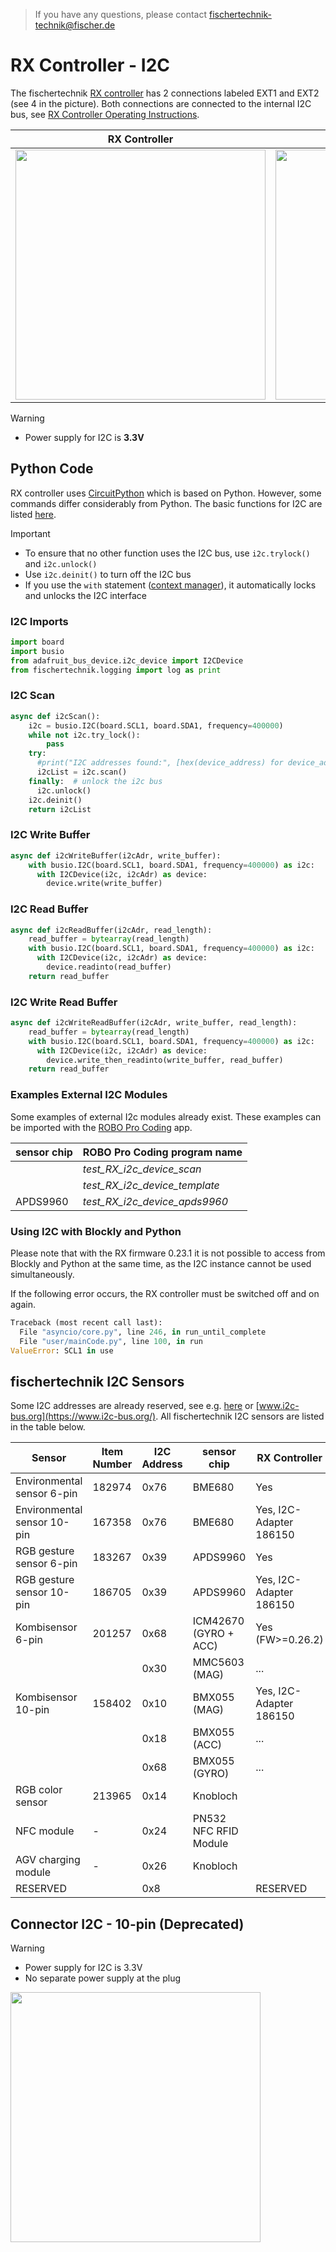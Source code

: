 >If you have any questions, please contact fischertechnik-technik@fischer.de

# RX Controller - I2C
The fischertechnik [RX controller](https://www.fischertechnik.de/en/toys/e-learning/rx-controller) has 2 connections labeled EXT1 and EXT2 (see 4 in the picture). Both connections are connected to the internal I2C bus, see [RX Controller Operating Instructions](https://www.fischertechnik.de/-/media/fischertechnik/rebrush/spielzeug/e-learning/smart-robots-max/lernmaterial/bedienunganleitung-rx/rx_controller_en.pdf).

| RX Controller | 6-pin Assigment |
| --- | --- |
|<img src="https://github.com/user-attachments/assets/4d182355-48e9-44cd-be7e-8819102458d6" width="400">|<img src="https://github.com/user-attachments/assets/9121a6af-6fb6-44de-b255-afbd045acae8" width="400">|

> [!WARNING]
> * Power supply for I2C is **3.3V**

## Python Code
RX controller uses [CircuitPython](https://circuitpython.org/) which is based on Python. However, some commands differ considerably from Python. The basic functions for I2C are listed [here](https://learn.adafruit.com/circuitpython-essentials/circuitpython-i2c).

> [!IMPORTANT]
> * To ensure that no other function uses the I2C bus, use ```i2c.trylock()``` and ```i2c.unlock()```
> * Use ```i2c.deinit()``` to turn off the I2C bus
> * If you use the ```with``` statement ([context manager](https://book.pythontips.com/en/latest/context_managers.html)), it automatically locks and unlocks the I2C interface

### I2C Imports
```python
import board
import busio
from adafruit_bus_device.i2c_device import I2CDevice
from fischertechnik.logging import log as print
```

### I2C Scan
```python
async def i2cScan():
    i2c = busio.I2C(board.SCL1, board.SDA1, frequency=400000)
    while not i2c.try_lock():
        pass
    try:
      #print("I2C addresses found:", [hex(device_address) for device_address in i2c.scan()],)
      i2cList = i2c.scan()
    finally:  # unlock the i2c bus
      i2c.unlock()
    i2c.deinit()
    return i2cList
```

### I2C Write Buffer
```python
async def i2cWriteBuffer(i2cAdr, write_buffer):
    with busio.I2C(board.SCL1, board.SDA1, frequency=400000) as i2c:
      with I2CDevice(i2c, i2cAdr) as device:
        device.write(write_buffer)
```

### I2C Read Buffer
```python
async def i2cReadBuffer(i2cAdr, read_length):
    read_buffer = bytearray(read_length)
    with busio.I2C(board.SCL1, board.SDA1, frequency=400000) as i2c:
      with I2CDevice(i2c, i2cAdr) as device:
        device.readinto(read_buffer)
    return read_buffer
```

### I2C Write Read Buffer
```python
async def i2cWriteReadBuffer(i2cAdr, write_buffer, read_length):
    read_buffer = bytearray(read_length)
    with busio.I2C(board.SCL1, board.SDA1, frequency=400000) as i2c:
      with I2CDevice(i2c, i2cAdr) as device:
        device.write_then_readinto(write_buffer, read_buffer)
    return read_buffer
```

### Examples External I2C Modules
Some examples of external I2c modules already exist. These examples can be imported with the [ROBO Pro Coding](https://www.fischertechnik.de/en/apps-and-software#apps) app.

| sensor chip |  ROBO Pro Coding program name |
| ---         | ---                           |
|             | *test_RX_i2c_device_scan*     |
|             | *test_RX_i2c_device_template* |
| APDS9960    | *test_RX_i2c_device_apds9960* |

### Using I2C with Blockly and Python
Please note that with the RX firmware 0.23.1 it is not possible to access from Blockly and Python at the same time, as the I2C instance cannot be used simultaneously.

If the following error occurs, the RX controller must be switched off and on again.
```python
Traceback (most recent call last):
  File "asyncio/core.py", line 246, in run_until_complete
  File "user/mainCode.py", line 100, in run
ValueError: SCL1 in use
```

## fischertechnik I2C Sensors
Some I2C addresses are already reserved, see e.g. [here](https://i2cdevices.org/addresses) or [www.i2c-bus.org](https://www.i2c-bus.org/). All fischertechnik I2C sensors are listed in the table below.

| Sensor                     | Item Number  | I2C Address | sensor chip          | RX Controller           | TXT 4.0 Controller      | TXT Controller |
| ---                        | ---          | ---         | ---                  | ---                     | ---                     | ---            |
|Environmental sensor 6-pin	 |182974     	|0x76	      |BME680                | Yes                     | Yes                     |                |
|Environmental sensor 10-pin |167358	    |0x76	      |BME680                | Yes, I2C-Adapter 186150 | Yes, I2C-Adapter 186150 | Yes (C/C++)    |
|RGB gesture sensor 6-pin	 |183267	    |0x39	      |APDS9960              | Yes                     | Yes                     |                |
|RGB gesture sensor 10-pin   |186705	    |0x39	      |APDS9960              | Yes, I2C-Adapter 186150 | Yes, I2C-Adapter 186150 | Yes            |
|Kombisensor 6-pin           |201257	    |0x68	      |ICM42670 (GYRO + ACC) | Yes (FW>=0.26.2)        | Yes                     |                |
|                            |              |0x30 	      |MMC5603 (MAG)         | ...                     | ...                     |                |
|Kombisensor 10-pin	         |158402	    |0x10	      |BMX055 (MAG)          | Yes, I2C-Adapter 186150 | Yes                     |                |
|                            |              |0x18         |BMX055 (ACC)          | ...                     | ...                     |                |
|                            |              |0x68	      |BMX055 (GYRO)         | ...                     | ...                     |                |
|RGB color sensor	         |213965	    |0x14	      |Knobloch              |                         | Yes (txtapi>=6.4.0)     |                |
|NFC module	                 |-	            |0x24	      |PN532 NFC RFID Module |                         | Yes                     | Yes (C/C++)    |
|AGV charging module	     |-	            |0x26	      |Knobloch              |                         | Yes                     |                |
|RESERVED                    |              |0x8          |                      | RESERVED                |                         |                |

## Connector I2C - 10-pin  (Deprecated)
> [!WARNING]
> * Power supply for I2C is 3.3V
> * No separate power supply at the plug 

<img src="https://github.com/user-attachments/assets/2004514b-5a98-4904-ba74-0bb5a3d93dd0" width="400">
